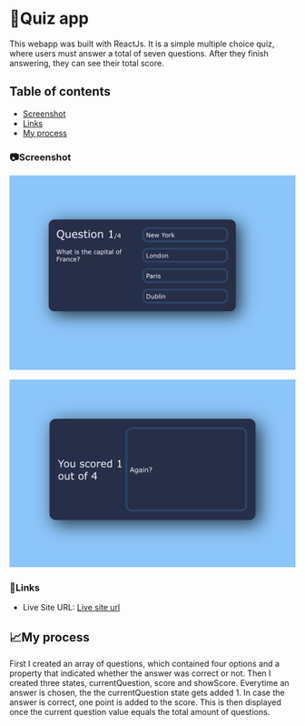 # 💬Quiz app

This webapp was built with ReactJs. It is a simple multiple choice quiz, where users must answer a total of seven questions. After they finish answering, they can see their total score.

## Table of contents

  - [Screenshot](#screenshot)
  - [Links](#links)
- [My process](#my-process)
<!-- - [Author](#author) -->


### 📷Screenshot


![](./public/quizapp1.png)

![](./public/quizapp2.png)


### 📌Links

- Live Site URL: [Live site url](https://comment-forum-330c8.web.app/)

## 📈My process
First I created an array of questions, which contained four options and a property that indicated whether the answer was correct or not. Then I created three states, currentQuestion, score and showScore. Everytime an answer is chosen, the the currentQuestion state gets added 1. In case the answer is correct, one point is added to the score. This is then displayed once the current question value equals the total amount of questions.
<!-- ### 💁🏽‍♀️Author -->

<!-- - Website - [Maria Peña](https://www.your-site.com) -->

